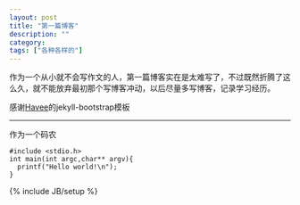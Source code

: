 ```yaml
---
layout: post
title: "第一篇博客"
description: ""
category:
tags: ["各种各样的"]
---
```


作为一个从小就不会写作文的人，第一篇博客实在是太难写了，不过既然折腾了这么久，就不能放弃最初那个写博客冲动，以后尽量多写博客，记录学习经历。

感谢[Havee](http://havee.me)的jekyll-bootstrap模板

---
作为一个码农

    #include <stdio.h>
    int main(int argc,char** argv){
      printf("Hello world!\n");
    }

{% include JB/setup %}
